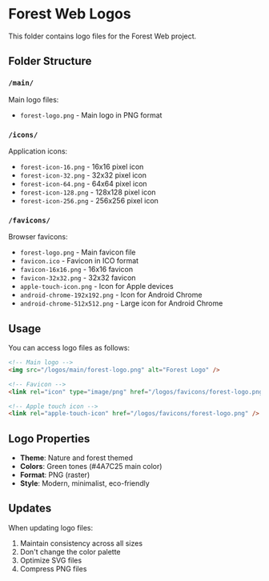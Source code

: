 # Forest Web Logos

This folder contains logo files for the Forest Web project.

## Folder Structure

### `/main/`
Main logo files:
- `forest-logo.png` - Main logo in PNG format

### `/icons/`
Application icons:
- `forest-icon-16.png` - 16x16 pixel icon
- `forest-icon-32.png` - 32x32 pixel icon
- `forest-icon-64.png` - 64x64 pixel icon
- `forest-icon-128.png` - 128x128 pixel icon
- `forest-icon-256.png` - 256x256 pixel icon

### `/favicons/`
Browser favicons:
- `forest-logo.png` - Main favicon file
- `favicon.ico` - Favicon in ICO format
- `favicon-16x16.png` - 16x16 favicon
- `favicon-32x32.png` - 32x32 favicon
- `apple-touch-icon.png` - Icon for Apple devices
- `android-chrome-192x192.png` - Icon for Android Chrome
- `android-chrome-512x512.png` - Large icon for Android Chrome

## Usage

You can access logo files as follows:

```html
<!-- Main logo -->
<img src="/logos/main/forest-logo.png" alt="Forest Logo" />

<!-- Favicon -->
<link rel="icon" type="image/png" href="/logos/favicons/forest-logo.png" />

<!-- Apple touch icon -->
<link rel="apple-touch-icon" href="/logos/favicons/forest-logo.png" />
```

## Logo Properties

- **Theme**: Nature and forest themed
- **Colors**: Green tones (#4A7C25 main color)
- **Format**: PNG (raster)
- **Style**: Modern, minimalist, eco-friendly

## Updates

When updating logo files:
1. Maintain consistency across all sizes
2. Don't change the color palette
3. Optimize SVG files
4. Compress PNG files
